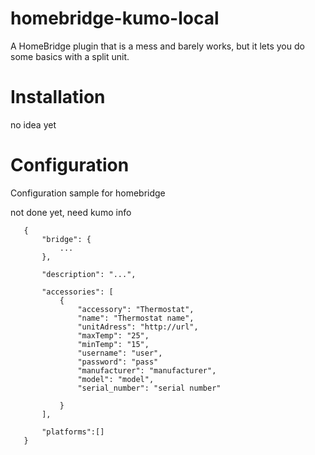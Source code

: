 # homebridge-kumo-local

A HomeBridge plugin that is a mess and barely works, but it lets you do some basics with a split unit.

# Installation

no idea yet

# Configuration

Configuration sample for homebridge

not done yet, need kumo info

 ```
    {
        "bridge": {
            ...
        },
        
        "description": "...",

        "accessories": [
            {
                "accessory": "Thermostat",
                "name": "Thermostat name",
                "unitAdress": "http://url",
                "maxTemp": "25",                      
                "minTemp": "15",                      
                "username": "user",                   
                "password": "pass"                    
                "manufacturer": "manufacturer",       
                "model": "model",                     
                "serial_number": "serial number"              
                
            }
        ],

        "platforms":[]
    }
```


